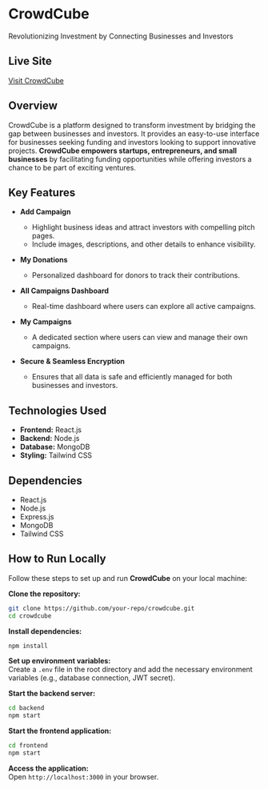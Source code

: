 
# CrowdCube  
Revolutionizing Investment by Connecting Businesses and Investors  

## Live Site  
[Visit CrowdCube](https://crowdcube-14ee1.web.app/)  

## Overview  
CrowdCube is a platform designed to transform investment by bridging the gap between businesses and investors. It provides an easy-to-use interface for businesses seeking funding and investors looking to support innovative projects. **CrowdCube empowers startups, entrepreneurs, and small businesses** by facilitating funding opportunities while offering investors a chance to be part of exciting ventures.  



## Key Features  
- **Add Campaign**  
  - Highlight business ideas and attract investors with compelling pitch pages.  
  - Include images, descriptions, and other details to enhance visibility.  

- **My Donations**  
  - Personalized dashboard for donors to track their contributions.  

- **All Campaigns Dashboard**  
  - Real-time dashboard where users can explore all active campaigns.  

- **My Campaigns**  
  - A dedicated section where users can view and manage their own campaigns.  

- **Secure & Seamless Encryption**  
  - Ensures that all data is safe and efficiently managed for both businesses and investors.  

## Technologies Used  
- **Frontend:** React.js  
- **Backend:** Node.js  
- **Database:** MongoDB  
- **Styling:** Tailwind CSS  

## Dependencies  
- React.js  
- Node.js  
- Express.js  
- MongoDB  
- Tailwind CSS  

## How to Run Locally  
Follow these steps to set up and run **CrowdCube** on your local machine:  

 **Clone the repository:**  
   ```sh
   git clone https://github.com/your-repo/crowdcube.git
   cd crowdcube
   ```

 **Install dependencies:**  
   ```sh
   npm install
   ```

**Set up environment variables:**  
   Create a `.env` file in the root directory and add the necessary environment variables (e.g., database connection, JWT secret).  

 **Start the backend server:**  
   ```sh
   cd backend
   npm start
   ```

 **Start the frontend application:**  
   ```sh
   cd frontend
   npm start
   ```

**Access the application:**  
   Open `http://localhost:3000` in your browser.  

